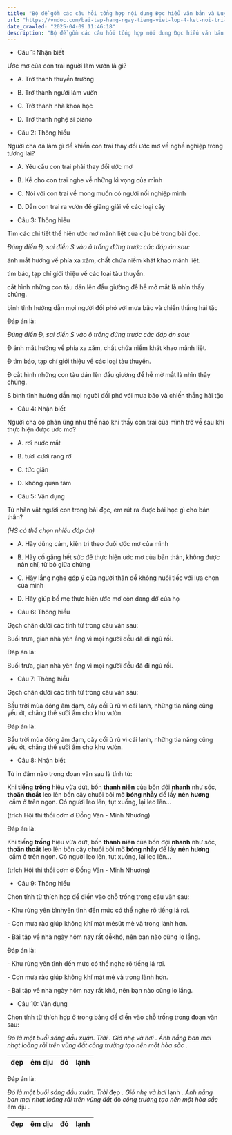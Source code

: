 ```yaml
---
title: "Bộ đề gồm các câu hỏi tổng hợp nội dung Đọc hiểu văn bản và Luyện từ và câu được học ở Tuần 14 trong chương trình Tiếng Việt lớp 4 Tập 1 Kết nối tri thức."
url: "https://vndoc.com/bai-tap-hang-ngay-tieng-viet-lop-4-ket-noi-tri-thuc-tuan-14-thu-5-332230"
date_crawled: "2025-04-09 11:46:18"
description: "Bộ đề gồm các câu hỏi tổng hợp nội dung Đọc hiểu văn bản và Luyện từ và câu được học ở Tuần 14 trong chương trình Tiếng Việt lớp 4 Tập 1 Kết nối tri thức."
---
```


* Câu 1:  Nhận biết

Ước mơ của con trai người làm vườn là gì?

  * A. Trở thành thuyền trưởng 
  * B. Trở thành người làm vườn 
  * C. Trở thành nhà khoa học 
  * D. Trở thành nghệ sĩ piano 



* Câu 2:  Thông hiểu

Người cha đã làm gì để khiến con trai thay đổi ước mơ về nghề nghiệp trong tương lai?

  * A. Yêu cầu con trai phải thay đổi ước mơ 
  * B. Kể cho con trai nghe về những kì vọng của mình 
  * C. Nói với con trai về mong muốn có người nối nghiệp mình 
  * D. Dẫn con trai ra vườn để giảng giải về các loại cây 



* Câu 3:  Thông hiểu

Tìm các chi tiết thể hiện ước mơ mãnh liệt của cậu bé trong bài đọc.

_Đúng điền Đ, sai điền S vào ô trống đứng trước các đáp án sau:_

ánh mắt hướng về phía xa xăm, chất chứa niềm khát khao mãnh liệt.

tìm báo, tạp chí giới thiệu về các loại tàu thuyền.

cắt hình những con tàu dán lên đầu giường để hễ mở mắt là nhìn thấy chúng.

bình tĩnh hướng dẫn mọi người đối phó với mưa bão và chiến thắng hải tặc

Đáp án là:

_Đúng điền Đ, sai điền S vào ô trống đứng trước các đáp án sau:_

Đ ánh mắt hướng về phía xa xăm, chất chứa niềm khát khao mãnh liệt.

Đ tìm báo, tạp chí giới thiệu về các loại tàu thuyền.

Đ cắt hình những con tàu dán lên đầu giường để hễ mở mắt là nhìn thấy chúng.

S bình tĩnh hướng dẫn mọi người đối phó với mưa bão và chiến thắng hải tặc

* Câu 4:  Nhận biết

Người cha có phản ứng như thế nào khi thấy con trai của mình trở về sau khi thực hiện được ước mơ?

  * A. rơi nước mắt 
  * B. tươi cười rạng rỡ 
  * C. tức giận 
  * D. không quan tâm 



* Câu 5:  Vận dụng

Từ nhân vật người con trong bài đọc, em rút ra được bài học gì cho bản thân?

_(HS có thể chọn nhiều đáp án)_

  * A. Hãy dũng cảm, kiên trì theo đuổi ước mơ của mình 
  * B. Hãy cố gắng hết sức để thực hiện ước mơ của bản thân, không được nản chí, từ bỏ giữa chừng 
  * C. Hãy lắng nghe góp ý của người thân để không nuối tiếc với lựa chọn của mình 
  * D. Hãy giúp bố mẹ thực hiện ước mơ còn dang dở của họ 



* Câu 6:  Thông hiểu

Gạch chân dưới các tính từ trong câu văn sau:

Buổi trưa, gian nhà yên ắng vì mọi người đều đã đi ngủ rồi.

Đáp án là:

Buổi trưa, gian nhà yên ắng vì mọi người đều đã đi ngủ rồi.

* Câu 7:  Thông hiểu

Gạch chân dưới các tính từ trong câu văn sau:

Bầu trời mùa đông ảm đạm, cây cối ủ rũ vì cái lạnh, những tia nắng cũng yếu ớt, chẳng thể sưởi ấm cho khu vườn.

Đáp án là:

Bầu trời mùa đông ảm đạm, cây cối ủ rũ vì cái lạnh, những tia nắng cũng yếu ớt, chẳng thể sưởi ấm cho khu vườn.

* Câu 8:  Nhận biết

Từ in đậm nào trong đoạn văn sau là tính từ:

Khi **tiếng trống** hiệu vừa dứt, bốn **thanh niên** của bốn đội **nhanh** như sóc, **thoăn thoắt** leo lên bốn cây chuối bôi mỡ **bóng nhẫy** để lấy **nén hương**  cắm ở trên ngọn. Có người leo lên, tụt xuống, lại leo lên…

(trích Hội thi thổi cơm ở Đồng Vân - Minh Nhương)

Đáp án là:

Khi **tiếng trống** hiệu vừa dứt, bốn **thanh niên** của bốn đội **nhanh** như sóc, **thoăn thoắt** leo lên bốn cây chuối bôi mỡ **bóng nhẫy** để lấy **nén hương**  cắm ở trên ngọn. Có người leo lên, tụt xuống, lại leo lên…

(trích Hội thi thổi cơm ở Đồng Vân - Minh Nhương)

* Câu 9:  Thông hiểu

Chọn tính từ thích hợp để điền vào chỗ trống trong câu văn sau:

\- Khu rừng yên bìnhyên tĩnh đến mức có thể nghe rõ tiếng lá rơi.

\- Cơn mưa rào giúp không khí mát mẻsứt mẻ và trong lành hơn.

\- Bài tập về nhà ngày hôm nay rất dễkhó, nên bạn nào cũng lo lắng.

Đáp án là:

\- Khu rừng yên tĩnh đến mức có thể nghe rõ tiếng lá rơi.

\- Cơn mưa rào giúp không khí mát mẻ và trong lành hơn.

\- Bài tập về nhà ngày hôm nay rất khó, nên bạn nào cũng lo lắng.

* Câu 10:  Vận dụng

Chọn tính từ thích hợp ở trong bảng để điền vào chỗ trống trong đoạn văn sau:

_Đó là một buổi sáng đầu xuân. Trời_ _. Gió nhẹ và hơi_ _. Ánh nắng ban mai nhạt loãng rải trên vùng đất_ _công trường tạo nên một hòa sắc_ _._

đẹp| êm dịu| đỏ| lạnh  
---|---|---|---  
  
Đáp án là:

_Đó là một buổi sáng đầu xuân. Trời_ đẹp _. Gió nhẹ và hơi_ lạnh _. Ánh nắng ban mai nhạt loãng rải trên vùng đất_ đỏ _công trường tạo nên một hòa sắc_ êm dịu _._

đẹp| êm dịu| đỏ| lạnh  
---|---|---|---
